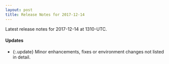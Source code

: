 ```yaml
---
layout: post
title: Release Notes for 2017-12-14
---
```


Latest release notes for 2017-12-14 at 1310-UTC.

<div class='updates' markdown='1'>

#### Updates

- {:.update} Minor enhancements, fixes or environment changes not listed in detail.

</div>



